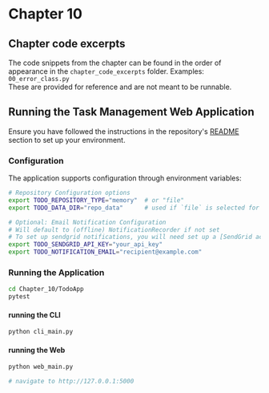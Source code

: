 # Chapter 10

## Chapter code excerpts
The code snippets from the chapter can be found in the order of appearance in the `chapter_code_excerpts` folder. Examples: `00_error_class.py`  
These are provided for reference and are not meant to be runnable.

## Running the Task Management Web Application

Ensure you have followed the instructions in the repository's [README](../README.md) section to set up your environment.

### Configuration
The application supports configuration through environment variables:

```bash
# Repository Configuration options
export TODO_REPOSITORY_TYPE="memory"  # or "file"
export TODO_DATA_DIR="repo_data"      # used if `file` is selected for TODO_REPOSITORY_TYPE

# Optional: Email Notification Configuration
# Will default to (offline) NotificationRecorder if not set
# To set up sendgrid notifications, you will need set up a [SendGrid account](https://sendgrid.com/en-us/solutions/email-api) (There is a free tier available)
export TODO_SENDGRID_API_KEY="your_api_key"
export TODO_NOTIFICATION_EMAIL="recipient@example.com"
```

### Running the Application
```bash
cd Chapter_10/TodoApp
pytest
```
#### running the CLI
```bash
python cli_main.py
```
#### running the Web
```bash
python web_main.py

# navigate to http://127.0.0.1:5000
```